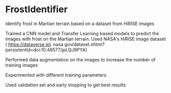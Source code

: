 # FrostIdentifier
Identify frost in Martian terrain based on a dataset from HiRISE images

Trained a CNN model and Transfer Learning based models to predict the images with frost on the Martian terrain. Used NASA's HiRISE image dataset ( https://dataverse.jpl.
nasa.gov/dataset.xhtml?persistentId=doi:10.48577/jpl.QJ9PYA)

Performed data augmentation on the images to increase the number of training images

Experimented with different training parameters

Used validation set and early stopping to get best results 
